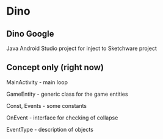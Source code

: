 # Dino
Dino Google
---
Java Android Studio project for inject to Sketchware project

Concept only (right now)
---

MainActivity - main loop

GameEntity - generic class for the game entities

Const, Events - some constants

OnEvent - interface for checking of collapse

EventType - description of objects
